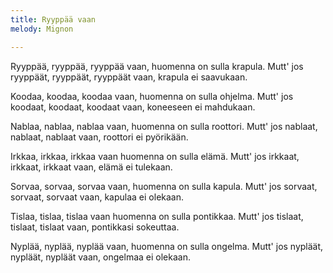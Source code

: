 ```yaml
---
title: Ryyppää vaan
melody: Mignon

---
```


Ryyppää, ryyppää, ryyppää vaan,
huomenna on sulla krapula.
Mutt' jos ryyppäät, ryyppäät, ryyppäät
vaan, krapula ei saavukaan.

Koodaa, koodaa, koodaa vaan,
huomenna on sulla ohjelma.
Mutt' jos koodaat, koodaat, koodaat vaan,
koneeseen ei mahdukaan.

Nablaa, nablaa, nablaa vaan,
huomenna on sulla roottori.
Mutt' jos nablaat, nablaat, nablaat vaan,
roottori ei pyörikään.

Irkkaa, irkkaa, irkkaa vaan
huomenna on sulla elämä.
Mutt' jos irkkaat, irkkaat, irkkaat vaan,
elämä ei tulekaan.

Sorvaa, sorvaa, sorvaa vaan,
huomenna on sulla kapula.
Mutt' jos sorvaat, sorvaat, sorvaat vaan,
kapulaa ei olekaan.

Tislaa, tislaa, tislaa vaan
huomenna on sulla pontikkaa.
Mutt' jos tislaat, tislaat, tislaat vaan,
pontikkasi sokeuttaa.

Nyplää, nyplää, nyplää vaan,
huomenna on sulla ongelma.
Mutt' jos nypläät, nypläät, nypläät vaan,
ongelmaa ei olekaan.

